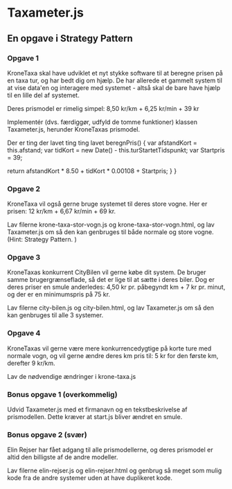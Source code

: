 # Taxameter.js
## En opgave i Strategy Pattern

### Opgave 1
KroneTaxa skal have udviklet et nyt stykke software til at beregne prisen på en taxa tur, og har bedt dig om hjælp. De har allerede et gammelt system til at vise data'en og interagere med systemet - altså skal de bare have hjælp til en lille del af systemet.

Deres prismodel er rimelig simpel: 8,50 kr/km + 6,25 kr/min + 39 kr

Implementér (dvs. færdiggør, udfyld de tomme funktioner) klassen Taxameter.js, herunder KroneTaxas prismodel.

Der er ting der lavet ting ting lavet
    beregnPris() {
var afstandKort = this.afstand;
        var tidKort = new Date() - this.turStartetTidspunkt;
        var Startpris = 39;
        
return afstandKort * 8.50 + tidKort * 0.00108 + Startpris;
    }
}
### Opgave 2
KroneTaxa vil også gerne bruge systemet til deres store vogne. Her er prisen: 12 kr/km + 6,67 kr/min + 69 kr.

Lav filerne krone-taxa-stor-vogn.js og krone-taxa-stor-vogn.html, og lav Taxameter.js om så den kan genbruges til både normale og store vogne. (Hint: Strategy Pattern. )


### Opgave 3
KroneTaxas konkurrent CityBilen vil gerne købe dit system. De bruger samme brugergrænseflade, så det er lige til at sætte i deres biler. Dog er deres priser en smule anderledes: 4,50 kr pr. påbegyndt km + 7 kr pr. minut, og der er en minimumspris på 75 kr.

Lav filerne city-bilen.js og city-bilen.html, og lav Taxameter.js om så den kan genbruges til alle 3 systemer.


### Opgave 4
KroneTaxas vil gerne være mere konkurrencedygtige på korte ture med normale vogn, og vil gerne ændre deres km pris til:
5 kr for den første km, derefter 9 kr/km.

Lav de nødvendige ændringer i krone-taxa.js


### Bonus opgave 1 (overkommelig)
Udvid Taxameter.js med et firmanavn og en tekstbeskrivelse af prismodellen. Dette kræver at start.js bliver ændret en smule.


### Bonus opgave 2 (svær)
Elin Rejser har fået adgang til alle prismodellerne, og deres prismodel er altid den billigste af de andre modeller.

Lav filerne elin-rejser.js og elin-rejser.html og genbrug så meget som mulig kode fra de andre systemer uden at have duplikeret kode.